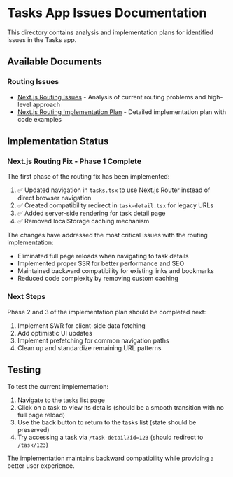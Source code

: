 # Tasks App Issues Documentation

This directory contains analysis and implementation plans for identified issues in the Tasks app.

## Available Documents

### Routing Issues

- [Next.js Routing Issues](./NEXT_JS_ROUTING_ISSUES.md) - Analysis of current routing problems and high-level approach
- [Next.js Routing Implementation Plan](./NEXT_JS_ROUTING_IMPLEMENTATION_PLAN.md) - Detailed implementation plan with code examples

## Implementation Status

### Next.js Routing Fix - Phase 1 Complete

The first phase of the routing fix has been implemented:

1. ✅ Updated navigation in `tasks.tsx` to use Next.js Router instead of direct browser navigation
2. ✅ Created compatibility redirect in `task-detail.tsx` for legacy URLs
3. ✅ Added server-side rendering for task detail page
4. ✅ Removed localStorage caching mechanism

The changes have addressed the most critical issues with the routing implementation:
- Eliminated full page reloads when navigating to task details
- Implemented proper SSR for better performance and SEO
- Maintained backward compatibility for existing links and bookmarks
- Reduced code complexity by removing custom caching

### Next Steps

Phase 2 and 3 of the implementation plan should be completed next:

1. Implement SWR for client-side data fetching
2. Add optimistic UI updates
3. Implement prefetching for common navigation paths
4. Clean up and standardize remaining URL patterns

## Testing

To test the current implementation:

1. Navigate to the tasks list page
2. Click on a task to view its details (should be a smooth transition with no full page reload)
3. Use the back button to return to the tasks list (state should be preserved)
4. Try accessing a task via `/task-detail?id=123` (should redirect to `/task/123`)

The implementation maintains backward compatibility while providing a better user experience.